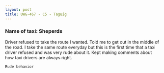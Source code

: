 ```yaml
---
layout: post
title: UWG-467 - C5 - Taguig
---
```


### Name of taxi: Sheperds

Driver refused to take the route I wanted. Told me to get out in the middle of the road. I take the same route everyday but this is the first time that a taxi driver refused and was very rude about it. Kept making comments about how taxi drivers are always right. 

```Rude behavior```
